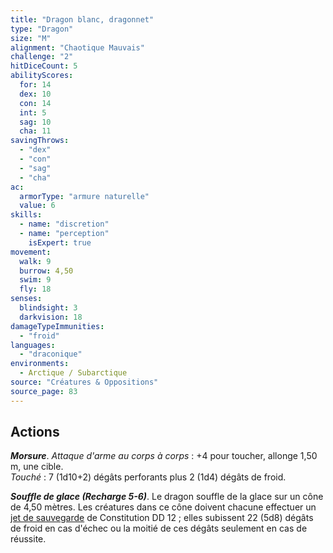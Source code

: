 ```yaml
---
title: "Dragon blanc, dragonnet"
type: "Dragon"
size: "M"
alignment: "Chaotique Mauvais"
challenge: "2"
hitDiceCount: 5
abilityScores:
  for: 14
  dex: 10
  con: 14
  int: 5
  sag: 10
  cha: 11
savingThrows:
  - "dex"
  - "con"
  - "sag"
  - "cha"
ac:
  armorType: "armure naturelle"
  value: 6
skills:
  - name: "discretion"
  - name: "perception"
    isExpert: true
movement:
  walk: 9
  burrow: 4,50
  swim: 9
  fly: 18
senses:
  blindsight: 3
  darkvision: 18
damageTypeImmunities:
  - "froid"
languages:
  - "draconique"
environments:
  - Arctique / Subarctique
source: "Créatures & Oppositions"
source_page: 83
---
```

## Actions
_**Morsure**_. _Attaque d'arme au corps à corps_ : +4 pour toucher, allonge 1,50 m, une cible.  
_Touché_ : 7 (1d10+2) dégâts perforants plus 2 (1d4) dégâts de froid.

_**Souffle de glace (Recharge 5-6)**_. Le dragon souffle de la glace sur un cône de 4,50 mètres. Les créatures dans ce cône doivent chacune effectuer un [jet de sauvegarde](/utiliser-les-caracteristiques#jets-de-sauvegarde) de Constitution DD 12 ; elles subissent 22 (5d8) dégâts de froid en cas d'échec ou la moitié de ces dégâts seulement en cas de réussite.
